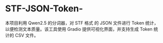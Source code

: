 # STF-JSON-Token-
本项目利用 Qwen2.5 的分词器，对 STF 格式 的 JSON 文件进行 Token 统计，以便检测文本质量。该工具使用 Gradio 提供可视化界面，并支持生成 Token 统计的 CSV 文件。
